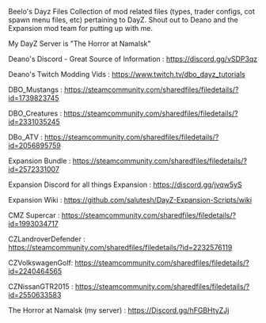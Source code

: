 Beelo's Dayz Files
Collection of mod related files (types, trader configs, cot spawn menu files, etc) pertaining to DayZ. Shout out to Deano and the Expansion mod team for putting up with me.

My DayZ Server is "The Horror at Namalsk"

Deano's Discord - Great Source of Information : https://discord.gg/vSDP3qz

Deano's Twitch Modding Vids : https://www.twitch.tv/dbo_dayz_tutorials

DBO_Mustangs : https://steamcommunity.com/sharedfiles/filedetails/?id=1739823745

DBO_Creatures : https://steamcommunity.com/sharedfiles/filedetails/?id=2331035245

DBo_ATV : https://steamcommunity.com/sharedfiles/filedetails/?id=2056895759

Expansion Bundle : https://steamcommunity.com/sharedfiles/filedetails/?id=2572331007

Expansion Discord for all things Expansion : https://discord.gg/jvqw5yS

Expansion Wiki : https://github.com/salutesh/DayZ-Expansion-Scripts/wiki

CMZ Supercar : https://steamcommunity.com/sharedfiles/filedetails/?id=1993034717

CZLandroverDefender : https://steamcommunity.com/sharedfiles/filedetails/?id=2232576119

CZVolkswagenGolf: https://steamcommunity.com/sharedfiles/filedetails/?id=2240464565

CZNissanGTR2015 : https://steamcommunity.com/sharedfiles/filedetails/?id=2550633583

The Horror at Namalsk (my server) : https://Discord.gg/hFGBHtyZJj

